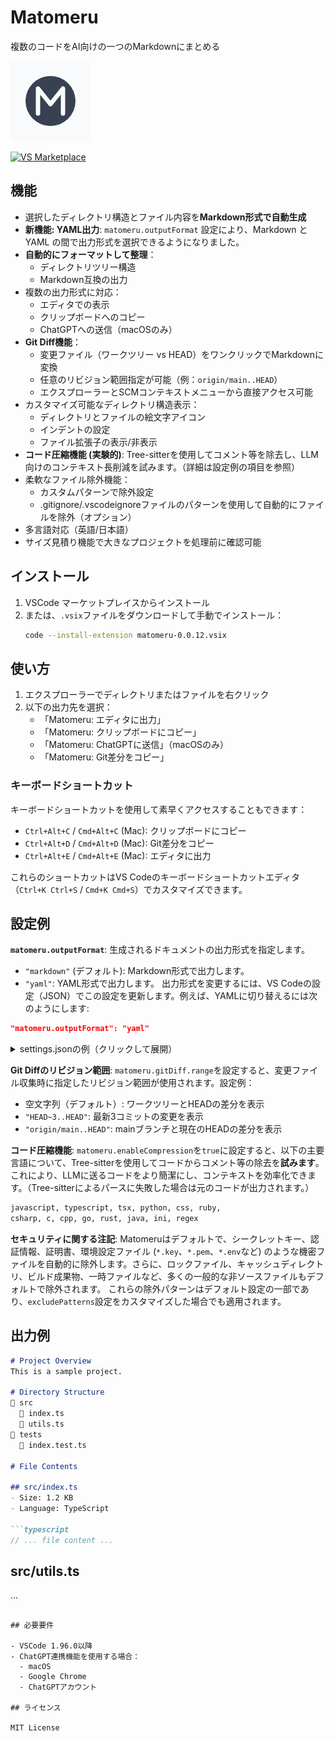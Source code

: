 # Matomeru

複数のコードをAI向けの一つのMarkdownにまとめる

<img src="images/icon.png" width="128" height="128" alt="Matomeru Icon">

[![VS Marketplace](https://img.shields.io/visual-studio-marketplace/v/romot-co.matomeru)](https://marketplace.visualstudio.com/items?itemName=romot-co.matomeru)

## 機能

- 選択したディレクトリ構造とファイル内容を**Markdown形式で自動生成**
- **新機能: YAML出力**: `matomeru.outputFormat` 設定により、Markdown と YAML の間で出力形式を選択できるようになりました。
- **自動的にフォーマットして整理**：
  - ディレクトリツリー構造
  - Markdown互換の出力
- 複数の出力形式に対応：
  - エディタでの表示
  - クリップボードへのコピー
  - ChatGPTへの送信（macOSのみ）
- **Git Diff機能**：
  - 変更ファイル（ワークツリー vs HEAD）をワンクリックでMarkdownに変換
  - 任意のリビジョン範囲指定が可能（例：`origin/main..HEAD`）
  - エクスプローラーとSCMコンテキストメニューから直接アクセス可能
- カスタマイズ可能なディレクトリ構造表示：
  - ディレクトリとファイルの絵文字アイコン
  - インデントの設定
  - ファイル拡張子の表示/非表示
- **コード圧縮機能 (実験的)**: Tree-sitterを使用してコメント等を除去し、LLM向けのコンテキスト長削減を試みます。（詳細は設定例の項目を参照）
- 柔軟なファイル除外機能：
  - カスタムパターンで除外設定
  - .gitignore/.vscodeignoreファイルのパターンを使用して自動的にファイルを除外（オプション）
- 多言語対応（英語/日本語）
- サイズ見積り機能で大きなプロジェクトを処理前に確認可能

## インストール

1. VSCode マーケットプレイスからインストール
2. または、`.vsix`ファイルをダウンロードして手動でインストール：
   ```bash
   code --install-extension matomeru-0.0.12.vsix
   ```

## 使い方

1. エクスプローラーでディレクトリまたはファイルを右クリック
2. 以下の出力先を選択：
   - 「Matomeru: エディタに出力」
   - 「Matomeru: クリップボードにコピー」
   - 「Matomeru: ChatGPTに送信」（macOSのみ）
   - 「Matomeru: Git差分をコピー」

### キーボードショートカット

キーボードショートカットを使用して素早くアクセスすることもできます：
- `Ctrl+Alt+C` / `Cmd+Alt+C` (Mac): クリップボードにコピー
- `Ctrl+Alt+D` / `Cmd+Alt+D` (Mac): Git差分をコピー
- `Ctrl+Alt+E` / `Cmd+Alt+E` (Mac): エディタに出力

これらのショートカットはVS Codeのキーボードショートカットエディタ（`Ctrl+K Ctrl+S` / `Cmd+K Cmd+S`）でカスタマイズできます。

## 設定例

**`matomeru.outputFormat`**: 生成されるドキュメントの出力形式を指定します。
  - `"markdown"` (デフォルト): Markdown形式で出力します。
  - `"yaml"`: YAML形式で出力します。
  出力形式を変更するには、VS Codeの設定（JSON）でこの設定を更新します。例えば、YAMLに切り替えるには次のようにします:
  ```json
  "matomeru.outputFormat": "yaml"
  ```

<details>
<summary>settings.jsonの例（クリックして展開）</summary>

```json
{
  "matomeru.outputFormat": "markdown",
  "matomeru.maxFileSize": 1048576,
  "matomeru.excludePatterns": [
    "node_modules/**",
    ".git/**",
    "dist/**",
    "build/**",
    "coverage/**",
    ".DS_Store",
    "Thumbs.db",
    "*.key",
    "*.env*",
    "package-lock.json"
  ],
  "matomeru.chatGptIntegration": false,
  "matomeru.directoryStructure.directoryIcon": "📁",
  "matomeru.directoryStructure.fileIcon": "📄",
  "matomeru.directoryStructure.indentSize": 2,
  "matomeru.directoryStructure.showFileExtensions": true,
  "matomeru.prefixText": "",
  "matomeru.useGitignore": false,
  "matomeru.useVscodeignore": false,
  "matomeru.enableCompression": false,
  "matomeru.gitDiff.range": ""
}
```
</details>

**Git Diffのリビジョン範囲**: `matomeru.gitDiff.range`を設定すると、変更ファイル収集時に指定したリビジョン範囲が使用されます。設定例：
- 空文字列（デフォルト）: ワークツリーとHEADの差分を表示
- `"HEAD~3..HEAD"`: 最新3コミットの変更を表示
- `"origin/main..HEAD"`: mainブランチと現在のHEADの差分を表示

**コード圧縮機能**: `matomeru.enableCompression`を`true`に設定すると、以下の主要言語について、Tree-sitterを使用してコードからコメント等の除去を**試みます**。これにより、LLMに送るコードをより簡潔にし、コンテキストを効率化できます。（Tree-sitterによるパースに失敗した場合は元のコードが出力されます。）

```txt
javascript, typescript, tsx, python, css, ruby, 
csharp, c, cpp, go, rust, java, ini, regex
```

**セキュリティに関する注記**: Matomeruはデフォルトで、シークレットキー、認証情報、証明書、環境設定ファイル
(`*.key`、`*.pem`、`*.env`など) のような機密ファイルを自動的に除外します。さらに、ロックファイル、キャッシュディレクトリ、ビルド成果物、一時ファイルなど、多くの一般的な非ソースファイルもデフォルトで除外されます。
これらの除外パターンはデフォルト設定の一部であり、`excludePatterns`設定をカスタマイズした場合でも適用されます。

## 出力例

```markdown
# Project Overview
This is a sample project.

# Directory Structure
📁 src
  📄 index.ts
  📄 utils.ts
📁 tests
  📄 index.test.ts

# File Contents

## src/index.ts
- Size: 1.2 KB
- Language: TypeScript

```typescript
// ... file content ...
```

## src/utils.ts
...
```

## 必要要件

- VSCode 1.96.0以降
- ChatGPT連携機能を使用する場合：
  - macOS
  - Google Chrome
  - ChatGPTアカウント

## ライセンス

MIT License 